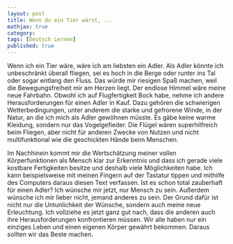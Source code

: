 ```yaml
---
layout: post
title: Wenn du ein Tier wärst, ...
mathjax: true
category:
tags: [Deutsch Lernen]
published: true
---
```

Wenn ich ein Tier wäre, wäre ich am liebsten ein Adler. Als Adler könnte ich unbeschränkt überall fliegen, sei es hoch in die Berge oder runter ins Tal oder sogar entlang den Fluss. Das würde mir riesigen Spaß machen, weil die Bewegungsfreiheit mir am Herzen liegt. Der endlose Himmel wäre meine neue Fahrbahn. Obwohl ich auf Flugfertigkeit Bock habe, nehme ich andere Herausforderungen für einen Adler  in Kauf. Dazu gehören die schwierigen Wetterbedingungen, unter anderem die starke und gefrorene Winde, in der Natur, an die ich mich als Adler gewöhnen müsste. Es gäbe keine warme Kleidung, sondern nur das Vogelgefieder. Die Flügel wären superhilfreich beim Fliegen, aber nicht für anderen Zwecke von Nutzen und nicht multifunktional wie die geschickten Hände beim Menschen.

Im Nachhinein kommt mir die Wertschätzung meiner vollen Körperfunktionen als Mensch klar zur Erkenntnis und dass ich gerade viele kostbare Fertigkeiten besitze und deshalb viele Möglichkeiten habe. Ich kann beispielsweise mit meinen Fingern auf der Tastatur tippen und mithilfe des Computers daraus diesen Text verfassen. Ist es schon total zauberhaft für einen Adler? Ich wünsche mir jetzt, nur Mensch zu sein. Außerdem wünsche ich mir lieber nicht, jemand anderes zu sein. Der Grund dafür ist nicht nur die Untunlichkeit der Wünsche, sondern auch meine neue Erleuchtung. Ich vollziehe es jetzt ganz gut nach, dass die anderen auch ihre Herausforderungen konfrontieren müssen. Wir alle haben nur ein einziges Leben und einen eigenen Körper gewährt bekommen. Daraus sollten wir das Beste machen.